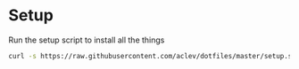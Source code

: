 # Setup

Run the setup script to install all the things

```sh
curl -s https://raw.githubusercontent.com/aclev/dotfiles/master/setup.sh | bash -s
```
